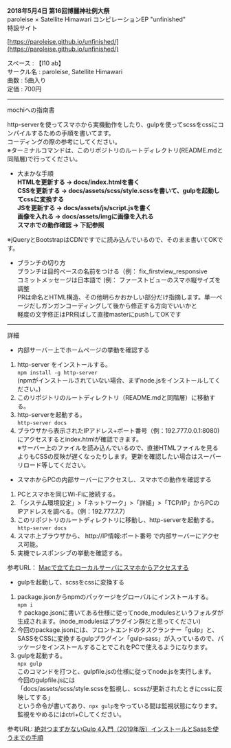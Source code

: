 **2018年5月4日 第16回博麗神社例大祭**  
paroleise × Satellite Himawari コンピレーションEP
"unfinished"  
特設サイト

[https://paroleise.github.io/unfinished/](https://paroleise.github.io/unfinished/)  

スペース : 【I10 ab】  
サークル名 : paroleise, Satellite Himawari  
曲数 : 5曲入り  
定価 : 700円  




***
mochiへの指南書  

http-serverを使ってスマホから実機動作をしたり、gulpを使ってscssをcssにコンパイルするための手順を書いてます。  
コーディングの際の参考にしてください。  
※ターミナルコマンドは、このリポジトリのルートディレクトリ(README.mdと同階層)で行ってください。

* 大まかな手順  
**HTMLを更新する → docs/index.htmlを書く**  
**CSSを更新する → docs/assets/scss/style.scssを書いて、gulpを起動してcssに変換する**  
**JSを更新する → docs/assets/js/script.jsを書く**  
**画像を入れる → docs/assets/imgに画像を入れる**  
**スマホでの動作確認 → 下記参照**

※jQueryとBootstrapはCDNですでに読み込んでいるので、そのまま書いてOKです。

* ブランチの切り方  
ブランチは目的ベースの名前をつける（例： fix_firstview_responsive  
コミットメッセージは日本語で  (例： ファーストビューのスマホ縦サイズを調整  
PRは命名とHTML構造、その他明らかおかしい部分だけ指摘します。単一ページだしガンガンコーディングして後から修正する方向でいいかと  
軽度の文字修正はPR飛ばして直接masterにpushしてOKです  

***
詳細  

* 内部サーバー上でホームページの挙動を確認する  
1. http-server をインストールする。  
`npm install -g http-server`  
(npmがインストールされていない場合、まずnode.jsをインストールしてください。)
2. このリポジトリのルートディレクトリ（README.mdと同階層）に移動する。  
3. http-serverを起動する。  
`http-server docs`  
4. ブラウザから表示されたIPアドレス+ポート番号（例：192.777.0.0.1:8080)にアクセスするとindex.htmlが確認できます。  
※サーバー上のファイルを読み込んでいるので、直接HTMLファイルを見るよりもCSSの反映が遅くなったりします。更新を確認したい場合はスーパーリロード等してください。  

* スマホからPCの内部サーバーにアクセスし、スマホでの動作を確認する  
1. PCとスマホを同じWi-Fiに接続する。
2. 「システム環境設定」>「ネットワーク」>「詳細」>「TCP/IP」からPCのIPアドレスを調べる。（例：192.777.7.7）
3. このリポジトリのルートディレクトリに移動し、http-serverを起動する。  
`http-server docs`
4. スマホ上ブラウザから、 http://IP情報:ポート番号 で内部サーバーにアクセス可能。
5. 実機でレスポンシブの挙動を確認する。

参考URL：
[Macで立てたローカルサーバにスマホからアクセスする](https://qiita.com/shh-nkmr/items/ca134c6e39df6ecf9d4b)


* gulpを起動して、scssをcssに変換する  
1. package.jsonからnpmのパッケージをグローバルにインストールする。  
`npm i`  
↑ package.jsonに書いてある仕様に従ってnode_modulesというフォルダが生成されます。(node_modulesはプラグイン群だと思ってください)  
2. 今回のpackage.jsonには、フロントエンドのタスクランナー「gulp」と、SASSをCSSに変換するgulpプラグイン「gulp-sass」が入っているので、パッケージをインストールすることでこれをPCで使えるようになります。  
3. gulpを起動する。  
`npx gulp`  
このコマンドを打つと、gulpfile.jsの仕様に従ってnode.jsを実行します。  
今回のgulpfile.jsには  
「docs/assets/scss/style.scssを監視し、scssが更新されたときにcssに反映してする」  
という命令が書いてあり、`npx gulp`をやっている間は監視状態になります。  
監視をやめるにはctrl+Cしてください。

参考URL:
[絶対つまずかないGulp 4入門（2019年版）インストールとSassを使うまでの手順](https://ics.media/entry/3290/)
